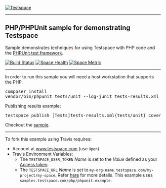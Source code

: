 [![Testspace](http://www.testspace.com/public/img/testspace_logo.png)](http://www.testspace.com)
***

## PHP/PHPUnit sample for demonstrating Testspace 

Sample demonstrates techniques for using Testspace with PHP code and the [PHPUnit test framework](https://phpunit.de/).

[![Build Status](https://travis-ci.org/testspace-samples/php.phpunit.svg?branch=master)](https://travis-ci.org/testspace-samples/php.phpunit)
[![Space Health](http://munderseth.stridespace.com/projects/260/spaces/799/badge)](http://munderseth.stridespace.com/projects/260/spaces/799 "Test Cases")
[![Space Metric](http://munderseth.stridespace.com/projects/260/spaces/799/metrics/164/badge)](http://munderseth.stridespace.com/projects/260/spaces/799/metrics#metric-164 "Line/Statement Coverage")

***

In order to run this sample you will need a host workstation that supports the PHP.

<pre>
composer install
vendor/bin/phpunit tests/unit --log-junit tests-results.xml --coverage-clover coverage.xml
</pre>

Publishing results example: 

<pre>
testspace publish [Tests]tests-results.xml{tests/unit} coverage.xml
</pre> 

Checkout the [sample](http://munderseth.stridespace.com/projects/php/spaces/phpunit.example). 

***

To fork this example using Travis requires:
  - Account at www.testspace.com (use `Open`)
  - Travis Environment Variables:
    - The `TESTSPACE_USER_TOKEN` *Name* is set to the *Value* defined as your [Access token](http://help.testspace.com/using-your-organization:user-settings).
    - The `TESTSPACE_URL` *Name* is set to `my-org-name.testspace.com/my-project/my-space`. Refer [here](http://help.testspace.com/reference:runner-reference#config) for more details. This example uses `samples.testspace.com/php/phpunit.example`.
